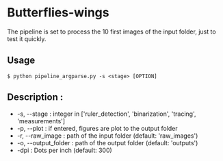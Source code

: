 # Butterflies-wings

The pipeline is set to process the 10 first images of the input folder, just to test it quickly. 
## Usage

```
$ python pipeline_argparse.py -s <stage> [OPTION]
```
## Description :
* -s, --stage : integer in ['ruler_detection', 'binarization', 'tracing', 'measurements']
* -p, --plot : if entered, figures are plot to the output folder
* -r, --raw_image : path of the input folder (default: 'raw_images')
* -o, --output_folder : path of the output folder (default: 'outputs')
* -dpi : Dots per inch (default: 300)

